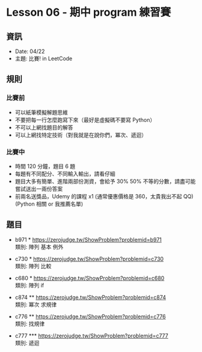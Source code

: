 # Lesson 06 - 期中 program 練習賽

## 資訊
- Date: 04/22
- 主題: 比賽! in LeetCode

## 規則
### 比賽前
- 可以紙筆模擬解題思維
- 不要把每一行怎麼跑寫下來（最好是虛擬碼不要寫 Python）
- 不可以上網找題目的解答
- 可以上網找特定技術（對我就是在說你們，冪次、遞迴）

### 比賽中
- 時間 120 分鐘，題目 6 題
- 每題有不同配分、不同輸入輸出，請看仔細
- 題目大多有簡單、進階兩部份測資，會給予 30% 50% 不等的分數，請盡可能嘗試送出一兩份答案
- 前兩名送獎品，Udemy 的課程 x1 (通常優惠價格是 360，太貴我出不起 QQ)(Python 相關 or 我推薦名單)

## 題目
- b971 *
https://zerojudge.tw/ShowProblem?problemid=b971  
類別: 陣列 基本 例外

- c730 *
https://zerojudge.tw/ShowProblem?problemid=c730  
類別: 陣列 比較

- c680 *
https://zerojudge.tw/ShowProblem?problemid=c680  
類別: 陣列 if

- c874 **
https://zerojudge.tw/ShowProblem?problemid=c874  
類別: 冪次 求規律

- c776 **
https://zerojudge.tw/ShowProblem?problemid=c776  
類別: 找規律

- c777 ***
https://zerojudge.tw/ShowProblem?problemid=c777  
類別: 遞迴
